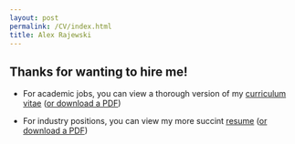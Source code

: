 ```yaml
---
layout: post
permalink: /CV/index.html
title: Alex Rajewski
---
```


## Thanks for wanting to hire me! 

- For academic jobs, you can view a thorough version of my [curriculum vitae](resume/Rajewski_CV.html) ([or download a PDF](resume/Rajewski_CV.pdf))

- For industry positions, you can view my more succint [resume](resume/Rajewski_Resume.html) ([or download a PDF](resume/Rajewski_Resume.pdf))








